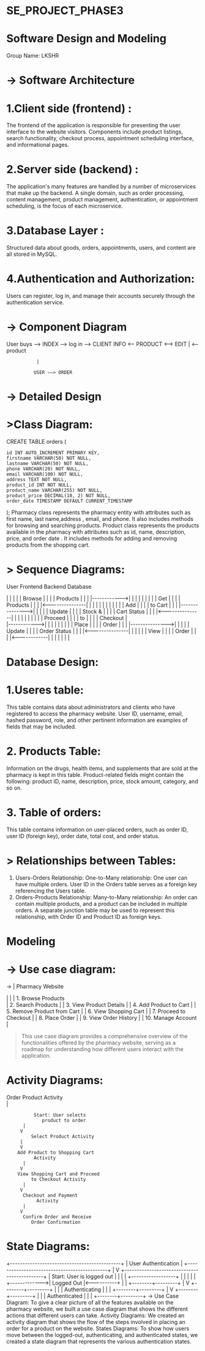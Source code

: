 # SE_PROJECT_PHASE3
# Software Design and Modeling
Group Name: LKSHR

# -> Software Architecture
 # 1.Client side (frontend) :
 The frontend of the application is responsible for presenting the user interface to the website visitors.
 Components include product listings, search functionality, checkout process, appointment scheduling interface, and informational pages.
 # 2.Server side (backend) :
 The application's many features are handled by a number of microservices that make up the backend.
 A single domain, such as order processing, content management, product management, authentication, or appointment scheduling, is the focus of each microservice.
 # 3.Database Layer :
 Structured data about goods, orders, appointments, users, and content are all stored in MySQL.
 # 4.Authentication and Authorization:
 Users can register, log in, and manage their accounts securely through the authentication service.

# -> Component Diagram 
                  
User buys —> INDEX —>  log in —> CLIENT INFO <— PRODUCT <—-> EDIT 
               |     <—- product

               | 
               
              USER ——> ORDER 

# -> Detailed Design
# >Class Diagram:

CREATE TABLE orders (

    id INT AUTO_INCREMENT PRIMARY KEY,
    firstname VARCHAR(50) NOT NULL,
    lastname VARCHAR(50) NOT NULL,
    phone VARCHAR(20) NOT NULL,
    email VARCHAR(100) NOT NULL,
    address TEXT NOT NULL,
    product_id INT NOT NULL,
    product_name VARCHAR(255) NOT NULL,
    product_price DECIMAL(10, 2) NOT NULL,
    order_date TIMESTAMP DEFAULT CURRENT_TIMESTAMP
);
Pharmacy class represents the pharmacy entity with attributes such as first name, last name,address , email, and phone. It also includes methods for browsing and searching products.
Product class represents the products available in the pharmacy with attributes such as id, name, description, price, and order date . It includes methods for adding and removing products from the shopping cart.

 # > Sequence Diagrams:
 
 User        Frontend         Backend          Database
 
  |             |                |                 |
  |   Browse    |                |                 |
  |  Products   |                |                 |
  |------------>|                |                 |
  |             |                |                 |
  |             |   Get          |                 |
  |             | Products       |                 |
  |             |<---------------|                 |
  |             |                |                 |
  |             |                |                 |
  |             |   Add          |                 |
  |             |  to Cart       |                 |
  |             |--------------->|                 |
  |             |                |    Update       |
  |             |                |   Stock &       |
  |             |                |  Cart Status   |
  |             |                |<---------------|
  |             |                |                 |
  |             |                |                 |
  |   Proceed   |                |                 |
  |   to       |                |                 |
  |   Checkout |                             
  |------------>|                |                 |
  |             |                |                 |
  |             |    Place       |                 |
  |             |   Order        |                 |
  |             |--------------->|                 |
  |             |                |    Update       |
  |             |                |  Order Status  |
  |             |                |<---------------|
  |             |                |                 |
  |   View      |                |                 |
  |   Order     |                |                 |
  |<------------|                |                 |
  |             |                |                 |

  # Database Design:
  # 1.Useres table:
  This table contains data about administrators and clients who have registered to access the pharmacy website.
  User ID, username, email, hashed password, role, and other pertinent information are examples of fields that may be included.
  # 2. Products Table: 
  Information on the drugs, health items, and supplements that are sold at the pharmacy is kept in this table.
Product-related fields might contain the following: product ID, name, description, price, stock amount, category, and so on.
 # 3. Table of orders: 
 This table contains information on user-placed orders, such as order ID, user ID (foreign key), order date, total cost, and order status. 
# > Relationships between Tables:
1. Users-Orders Relationship:
One-to-Many relationship: One user can have multiple orders.
User ID in the Orders table serves as a foreign key referencing the Users table.
2.  Orders-Products Relationship:
Many-to-Many relationship: An order can contain multiple products, and a product can be included in multiple orders.
A separate junction table may be used to represent this relationship, with Order ID and Product ID as foreign keys.

# Modeling 
# -> Use case diagram: 

-> |          Pharmacy Website         

|                                   |
|    1. Browse Products   
|    2. Search Products            |
|    3. View Product Details       |
|    4. Add Product to Cart        |
|    5. Remove Product from Cart   |
|    6. View Shopping Cart         |
|    7. Proceed to Checkout        |
|    8. Place Order                |
|    9. View Order History         |
|   10. Manage Account             |      

> This use case diagram provides a comprehensive overview of the functionalities offered by the pharmacy website, serving as a roadmap for understanding how different users interact with the application.
# Activity Diagrams:

 Order Product Activity              
          |
      
              Start: User selects             
                 product to order              
          |
         V
             Select Product Activity           
         |
         V
        Add Product to Shopping Cart          
              Activity                       
          |
         V
        View Shopping Cart and Proceed          
             to Checkout Activity              
          |
         V
          Checkout and Payment               
               Activity                       
          |
         V
          Confirm Order and Receive             
             Order Confirmation   
             
# State Diagrams:
>
  +---------------------------------------------+
  |            User Authentication             |
  +---------------------------------------------+
         |
         V
  +---------------------------------------------+
  |              Start: User is logged out      |
  |                                             |
  |              +------------------+           |
  |              |                  |           |
  +------------->|    Logged Out    |<----------+
                 |                  |
                 +--------+---------+
                          |
                          V
                 +--------+---------+
                 |                  |
                 |   Authenticating  |
                 |                  |
                 +--------+---------+
                          |
                          V
                 +--------+---------+
                 |                  |
                 |   Authenticated  |
                 |                  |
                 +--------+---------+
-> Use Case Diagram: To give a clear picture of all the features available on the pharmacy website, we built a use case diagram that shows the different actions that different users can take.
Activity Diagrams: We created an activity diagram that shows the flow of the steps involved in placing an order for a product on the website.
States Diagrams: To show how users move between the logged-out, authenticating, and authenticated states, we created a state diagram that represents the various authentication states.

